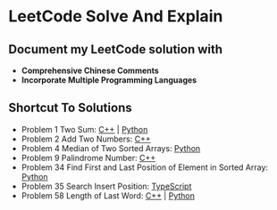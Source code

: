 # LeetCode Solve And Explain

## Document my LeetCode solution with 
- **Comprehensive Chinese Comments**
- **Incorporate Multiple Programming Languages**

## Shortcut To Solutions

- Problem 1 Two Sum: [C++](https://github.com/yuhexiong/leetCode-solve-and-explain/blob/main/problemSet/0001_TwoSum.cpp) | [Python](https://github.com/yuhexiong/leetCode-solve-and-explain/blob/main/problemSet/0001_TwoSum.py)
- Problem 2 Add Two Numbers: [C++](https://github.com/yuhexiong/leetCode-solve-and-explain/blob/main/problemSet/0002_AddTwoNumbers.cpp)
- Problem 4 Median of Two Sorted Arrays: [Python](https://github.com/yuhexiong/leetCode-solve-and-explain/blob/main/problemSet/0004_MedianofTwoSortedArrays.py)
- Problem 9 Palindrome Number: [C++](https://github.com/yuhexiong/leetCode-solve-and-explain/blob/main/problemSet/0009_PalindromeNumber.cpp)
- Problem 34 Find First and Last Position of Element in Sorted Array: [Python](https://github.com/yuhexiong/leetCode-solve-and-explain/blob/main/problemSet/0034_FindFirstAndLastPositionOfElementInSortedArray.py)
- Problem 35 Search Insert Position: [TypeScript](https://github.com/yuhexiong/leetCode-solve-and-explain/blob/main/problemSet/0035_SearchInsertPosition.ts)
- Problem 58 Length of Last Word: [C++](https://github.com/yuhexiong/leetCode-solve-and-explain/blob/main/problemSet/0058_LengthOfLastWord.cpp) | [Python](https://github.com/yuhexiong/leetCode-solve-and-explain/blob/main/problemSet/0058_LengthOfLastWord.py)